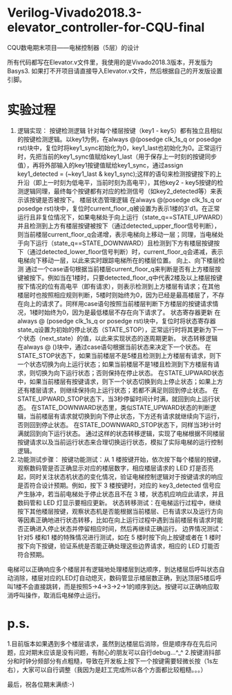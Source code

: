 # Verilog-Vivado2018.3-elevator_controller-for-CQU-final
CQU数电期末项目——电梯控制器（5层）的设计

所有代码都写在Elevator.v文件里，我使用的是Vivado2018.3版本，开发版为Basys3. 如果打不开项目请直接导入Elevator.v文件，然后根据自己的开发版设置引脚。

# 实验过程
1. 逻辑实现：
按键检测逻辑
针对每个楼层按键（key1 - key5）都有独立且相似的按键检测逻辑。以key1为例，在always @(posedge clk_1s_q or posedge rst)块中，复位时将key1_sync初始化为0，key1_last也初始化为0。正常运行时，先把当前的key1_sync值赋给key1_last（用于保存上一时刻的按键同步值），再将外部输入的key1按键值赋给key1_sync，通过assign key1_detected = (~key1_last & key1_sync);这样的语句来检测按键按下的上升沿（即上一时刻为低电平，当前时刻为高电平），其他key2 - key5按键的检测逻辑同理，最终每个按键都有对应的检测信号（如key2_detected等）来表示该按键是否被按下。
楼层状态管理逻辑
在always @(posedge clk_1s_q or posedge rst)块中，复位时current_floor_q被设置为表示1楼的3'd1。在正常运行且非复位情况下，如果电梯处于向上运行（state_q==STATE_UPWARD）并且检测到上方有楼层按键被按下（通过detected_upper_floor信号判断），则当前楼层current_floor_q会递增，表示电梯向上移动一层；同理，当电梯处于向下运行（state_q==STATE_DOWNWARD）且检测到下方有楼层按键按下（通过detected_lower_floor信号判断）时，current_floor_q会递减，表示电梯向下移动一层，以此来实时跟踪电梯所在的楼层位置。
向上、向下楼层检测
通过一个case语句根据当前楼层current_floor_q来判断是否有上方楼层按键被按下。例如当在1楼时，只要detected_floor_q中代表2楼及以上楼层按键按下情况的位有高电平（即有请求），则表示检测到上方楼层有请求；在其他楼层时也按照相应规则判断，5楼时则始终为0，因为已经是最高楼层了，不存在向上的请求了。同样用case语句按照当前楼层判断下方楼层的按键请求情况，1楼时始终为0，因为是最低楼层不存在向下请求了。
状态寄存器更新
在always @ (posedge clk_1s_q or posedge rst)块中，复位时将状态寄存器state_q设置为初始的停止状态（STATE_STOP），正常运行时将其更新为下一个状态（next_state）的值，以此来实现状态的逐周期更新。
状态转移逻辑
在always @ ()块中，通过case语句根据当前状态来决定下一个状态。
在STATE_STOP状态下，如果当前楼层不是5楼且检测到上方楼层有请求，则下一个状态切换为向上运行状态；如果当前楼层不是1楼且检测到下方楼层有请求，则切换为向下运行状态；否则保持在停止状态。
在STATE_UPWARD状态中，如果当前楼层有按键请求，则下一个状态切换到向上停止状态；如果上方还有楼层请求，则继续保持向上运行状态；若都不满足则回到停止状态。
在STATE_UPWARD_STOP状态下，当3秒停留时间计时满，就回到向上运行状态。
在STATE_DOWNWARD状态里，类似STATE_UPWARD状态的判断逻辑，当前楼层有请求就切换到向下停止状态，下方还有请求就继续向下运行，否则回到停止状态。
在STATE_DOWNWARD_STOP状态下，同样当3秒计时满就回到向下运行状态。
通过这样的状态转移逻辑，实现了电梯根据不同楼层按键请求以及当前运行状态来合理切换运行状态，模拟了实际电梯的运行控制逻辑。
2. 功能测试步骤：
按键功能测试：从 1 楼按键开始，依次按下每个楼层的按键，观察数码管是否正确显示对应的楼层数字，相应楼层请求的 LED 灯是否亮起，同时关注状态机状态的变化情况，验证电梯控制逻辑对于按键请求的响应是否符合设计预期。例如，按下 3 楼按键时，对应的 key3_detected 信号应产生脉冲，若当前电梯处于停止状态且不在 3 楼，状态机应响应此请求，并且数码管和 LED 灯显示要相应更新。
状态转移测试：在电梯运行过程中，继续按下其他楼层按键，观察状态机是否能根据当前楼层、已有请求以及运行方向等因素正确地进行状态转移，比如在向上运行过程中遇到当前楼层有请求时能否正确进入停止状态并停留相应时间，然后再继续正确运行。
边界情况测试：针对5 楼和1 楼的特殊情况进行测试，如在 5 楼时按下向上按键或者在 1 楼时按下向下按键，验证系统是否能正确处理这些边界请求，相应的 LED 灯能否符合预期。

电梯可以正确响应多个楼层并有逻辑地处理楼层到达顺序，到达楼层后呼叫状态自动消除，楼层对应的LED灯自动熄灭，数码管显示楼层数正确，到达顶层5楼后呼叫1楼不会直接跳转，而是按照5->4->3->2->1的顺序到达。按键可以正确响应取消呼叫操作，取消后电梯停止运行。

# p.s.
1.目前版本如果遇到多个楼层请求，虽然到达楼层后消除，但是顺序存在先后问题，应对期末应该是没有问题，有耐心的朋友可以自行debug...^_^
2.按键消抖部分和时钟分频部分有点粗糙，导致在开发板上按下一个按键需要轻微长按（1s左右），大家可以自行调整（我因为是赶工完成所以各个方面都比较粗糙。。。）

最后，祝各位期末满绩:-)
